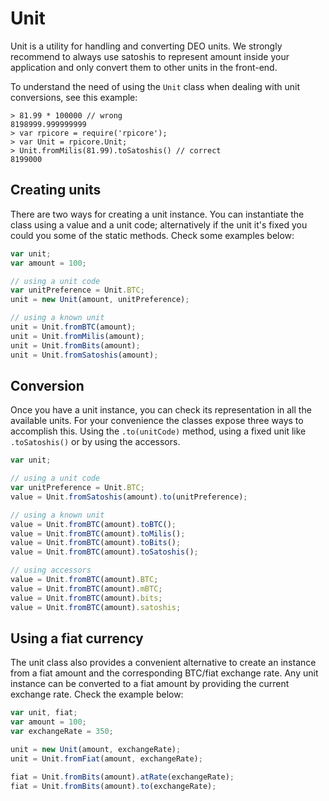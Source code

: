 # Unit
Unit is a utility for handling and converting DEO units. We strongly recommend to always use satoshis to represent amount inside your application and only convert them to other units in the front-end.

To understand the need of using the `Unit` class when dealing with unit conversions, see this example:

```
> 81.99 * 100000 // wrong
8198999.999999999
> var rpicore = require('rpicore');
> var Unit = rpicore.Unit;
> Unit.fromMilis(81.99).toSatoshis() // correct
8199000
```

## Creating units
There are two ways for creating a unit instance. You can instantiate the class using a value and a unit code; alternatively if the unit it's fixed you could you some of the static methods. Check some examples below:

```javascript
var unit;
var amount = 100;

// using a unit code
var unitPreference = Unit.BTC;
unit = new Unit(amount, unitPreference);

// using a known unit
unit = Unit.fromBTC(amount);
unit = Unit.fromMilis(amount);
unit = Unit.fromBits(amount);
unit = Unit.fromSatoshis(amount);
```

## Conversion
Once you have a unit instance, you can check its representation in all the available units. For your convenience the classes expose three ways to accomplish this. Using the `.to(unitCode)` method, using a fixed unit like `.toSatoshis()` or by using the accessors.

```javascript
var unit;

// using a unit code
var unitPreference = Unit.BTC;
value = Unit.fromSatoshis(amount).to(unitPreference);

// using a known unit
value = Unit.fromBTC(amount).toBTC();
value = Unit.fromBTC(amount).toMilis();
value = Unit.fromBTC(amount).toBits();
value = Unit.fromBTC(amount).toSatoshis();

// using accessors
value = Unit.fromBTC(amount).BTC;
value = Unit.fromBTC(amount).mBTC;
value = Unit.fromBTC(amount).bits;
value = Unit.fromBTC(amount).satoshis;
```

## Using a fiat currency
The unit class also provides a convenient alternative to create an instance from a fiat amount and the corresponding BTC/fiat exchange rate. Any unit instance can be converted to a fiat amount by providing the current exchange rate. Check the example below:

```javascript
var unit, fiat;
var amount = 100;
var exchangeRate = 350;

unit = new Unit(amount, exchangeRate);
unit = Unit.fromFiat(amount, exchangeRate);

fiat = Unit.fromBits(amount).atRate(exchangeRate);
fiat = Unit.fromBits(amount).to(exchangeRate);
```
